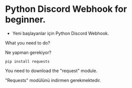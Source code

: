 # Python Discord Webhook for beginner.
- Yeni başlayanlar için Python Discord Webhook.

What you need to do? 



Ne yapman gerekiyor?

```
pip install requests
```

You need to download the "request" module.



"Requests" modülünü indirmen gerekmektedir.
